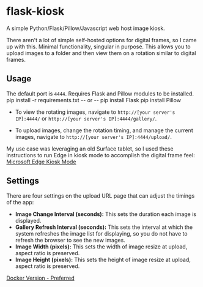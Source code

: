 # flask-kiosk

A simple Python/Flask/Pillow/Javascript web host image kiosk.

There aren't a lot of simple self-hosted options for digital frames, so I came up with this. Minimal functionality, singular in purpose. This allows you to upload images to a folder and then view them on a rotation similar to digital frames.

## Usage

The default port is `4444`.
Requires Flask and Pillow modules to be installed.
  pip install -r requirements.txt
  -- or --
  pip install Flask
  pip install Pillow

- To view the rotating images, navigate to `http://[your server's IP]:4444/` or `http://[your server's IP]:4444/gallery/`.

- To upload images, change the rotation timing, and manage the current images, navigate to `http://[your server's IP]:4444/upload/`.

My use case was leveraging an old Surface tablet, so I used these instructions to run Edge in kiosk mode to accomplish the digital frame feel: [Microsoft Edge Kiosk Mode](https://learn.microsoft.com/en-us/deployedge/microsoft-edge-configure-kiosk-mode)

## Settings

There are four settings on the upload URL page that can adjust the timings of the app:

- **Image Change Interval (seconds):** This sets the duration each image is displayed.
- **Gallery Refresh Interval (seconds):** This sets the interval at which the system refreshes the image list for displaying, so you do not have to refresh the browser to see the new images.
- **Image Width (pixels):** This sets the width of image resize at upload, aspect ratio is preserved.
- **Image Height (pixels):** This sets the height of image resize at upload, aspect ratio is preserved.


[Docker Version - Preferred](https://hub.docker.com/r/cross512/flask-kiosk)
